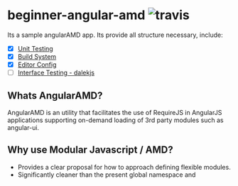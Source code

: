 # beginner-angular-amd  ![travis](https://travis-ci.org/matheuspoleza/beginner-angular-amd.svg?branch=master)

Its a sample angularAMD app. Its provide all structure necessary, include:
- [x] [Unit Testing](#unit)
- [x] [Build System](#build)
- [x] [Editor Config](#editor)
- [ ] [Interface Testing - dalekjs](#interface)

## Whats AngularAMD?
AngularAMD is an utility that facilitates the use of RequireJS in AngularJS applications supporting on-demand loading of 3rd party modules such as angular-ui.

## Why use Modular Javascript / AMD? 
- Provides a clear proposal for how to approach defining flexible modules.
- Significantly cleaner than the present global namespace and <script> tag solutions many of us rely on. There's a clean way to declare stand-alone modules and dependencies they may have.
- Module definitions are encapsulated, helping us to avoid pollution of the global namespace.
- It's possible to lazy load scripts if this is needed.

## Install

### Install dependencies

```sh
$ npm install
```
### Install grunt (if necessary)

```sh
$ npm install -g grunt-cli
```

### Building project

```sh
$ grunt build
```

## Getting started

```sh
$ grunt start
```

### Thats all! See server running :smile:
![server running](assets/localhost.png)

### Running Unit tests

```sh
$ grunt test
```

## Contribution

Read the Guidelines:
[Contribution](https://github.com/matheuspoleza/begginer-amd/blob/master/CONTRIBUTING.md)

## License

[MIT](https://github.com/fdaciuk/licenses/blob/master/MIT-LICENSE.md) © Matheus Poleza.
